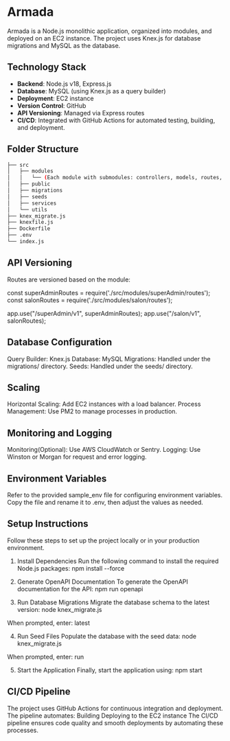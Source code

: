 # Armada

Armada is a Node.js monolithic application, organized into modules, and deployed on an EC2 instance. The project uses Knex.js for database migrations and MySQL as the database.

## Technology Stack

- **Backend**: Node.js v18, Express.js
- **Database**: MySQL (using Knex.js as a query builder)
- **Deployment**: EC2 instance
- **Version Control**: GitHub
- **API Versioning**: Managed via Express routes
- **CI/CD**: Integrated with GitHub Actions for automated testing, building, and deployment.

## Folder Structure

```bash
├── src
│   ├── modules
│   │   └── (Each module with submodules: controllers, models, routes, services, validators)
│   ├── public
│   ├── migrations
│   ├── seeds
│   ├── services
│   └── utils
├── knex_migrate.js
├── knexfile.js
├── Dockerfile
├── .env
└── index.js
```

## API Versioning

Routes are versioned based on the module:

const superAdminRoutes = require('./src/modules/superAdmin/routes');
const salonRoutes = require('./src/modules/salon/routes');

app.use("/superAdmin/v1", superAdminRoutes);
app.use("/salon/v1", salonRoutes);

## Database Configuration

Query Builder: Knex.js
Database: MySQL
Migrations: Handled under the migrations/ directory.
Seeds: Handled under the seeds/ directory.

## Scaling

Horizontal Scaling: Add EC2 instances with a load balancer.
Process Management: Use PM2 to manage processes in production.

## Monitoring and Logging

Monitoring(Optional): Use AWS CloudWatch or Sentry.
Logging: Use Winston or Morgan for request and error logging.

## Environment Variables

Refer to the provided sample_env file for configuring environment variables. Copy the file and rename it to .env, then adjust the values as needed.

## Setup Instructions

Follow these steps to set up the project locally or in your production environment.

1. Install Dependencies
   Run the following command to install the required Node.js packages:
   npm install --force

2. Generate OpenAPI Documentation
   To generate the OpenAPI documentation for the API:
   npm run openapi

3. Run Database Migrations
   Migrate the database schema to the latest version:
   node knex_migrate.js

When prompted, enter: latest

4. Run Seed Files
   Populate the database with the seed data:
   node knex_migrate.js

When prompted, enter: run

5. Start the Application
   Finally, start the application using:
   npm start

## CI/CD Pipeline

The project uses GitHub Actions for continuous integration and deployment. The pipeline automates:
Building
Deploying to the EC2 instance
The CI/CD pipeline ensures code quality and smooth deployments by automating these processes.